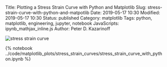 Title: Plotting a Stress Strain Curve with Python and Matplotlib
Slug: stress-strain-curve-with-python-and-matpotlib
Date: 2019-05-17 10:30
Modified: 2019-05-17 10:30
Status: published
Category: matplotlib
Tags: python, matplotlib, engineering, jupyter, notebook
JavaScripts: ipynb_mathjax_inline.js
Author: Peter D. Kazarinoff

![stress strain curve]({static}/posts/matplotlib/images/stress_strain_curve_two_metals.png) 


{% notebook ../code/matplotlib_plots/stress_strain_curves/stress_strain_curve_with_python.ipynb %}
